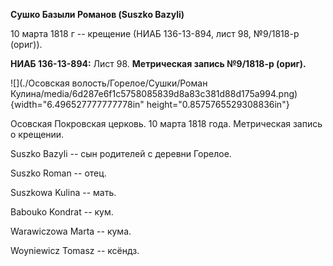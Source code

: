 **Сушко Базыли Романов (Suszko Bazyli)**

10 марта 1818 г -- крещение (НИАБ 136-13-894, лист 98, №9/1818-р
(ориг)).

**НИАБ 136-13-894:** Лист 98. **Метрическая запись №9/1818-р (ориг).**

![](./Осовская волость/Горелое/Сушки/Роман Кулина/media/6d287e6f1c5758085839d8a83c381d88d175a994.png){width="6.496527777777778in"
height="0.8575765529308836in"}

Осовская Покровская церковь. 10 марта 1818 года. Метрическая запись о
крещении.

Suszko Bazyli -- сын родителей с деревни Горелое.

Suszko Roman -- отец.

Suszkowa Kulina -- мать.

Babouko Kondrat -- кум.

Warawiczowa Marta -- кума.

Woyniewicz Tomasz -- ксёндз.
